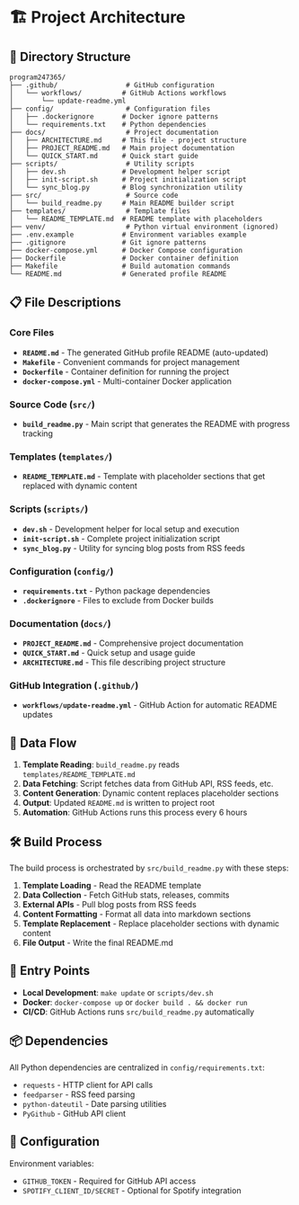 # 🏗️ Project Architecture

## 📁 Directory Structure

```
program247365/
├── .github/                 # GitHub configuration
│   └── workflows/          # GitHub Actions workflows
│       └── update-readme.yml
├── config/                  # Configuration files
│   ├── .dockerignore       # Docker ignore patterns
│   └── requirements.txt    # Python dependencies
├── docs/                    # Project documentation
│   ├── ARCHITECTURE.md     # This file - project structure
│   ├── PROJECT_README.md   # Main project documentation
│   └── QUICK_START.md      # Quick start guide
├── scripts/                 # Utility scripts
│   ├── dev.sh              # Development helper script
│   ├── init-script.sh      # Project initialization script
│   └── sync_blog.py        # Blog synchronization utility
├── src/                     # Source code
│   └── build_readme.py     # Main README builder script
├── templates/               # Template files
│   └── README_TEMPLATE.md  # README template with placeholders
├── venv/                    # Python virtual environment (ignored)
├── .env.example            # Environment variables example
├── .gitignore              # Git ignore patterns
├── docker-compose.yml      # Docker Compose configuration
├── Dockerfile              # Docker container definition
├── Makefile                # Build automation commands
└── README.md               # Generated profile README
```

## 📋 File Descriptions

### Core Files
- **`README.md`** - The generated GitHub profile README (auto-updated)
- **`Makefile`** - Convenient commands for project management
- **`Dockerfile`** - Container definition for running the project
- **`docker-compose.yml`** - Multi-container Docker application

### Source Code (`src/`)
- **`build_readme.py`** - Main script that generates the README with progress tracking

### Templates (`templates/`)
- **`README_TEMPLATE.md`** - Template with placeholder sections that get replaced with dynamic content

### Scripts (`scripts/`)
- **`dev.sh`** - Development helper for local setup and execution
- **`init-script.sh`** - Complete project initialization script
- **`sync_blog.py`** - Utility for syncing blog posts from RSS feeds

### Configuration (`config/`)
- **`requirements.txt`** - Python package dependencies
- **`.dockerignore`** - Files to exclude from Docker builds

### Documentation (`docs/`)
- **`PROJECT_README.md`** - Comprehensive project documentation
- **`QUICK_START.md`** - Quick setup and usage guide
- **`ARCHITECTURE.md`** - This file describing project structure

### GitHub Integration (`.github/`)
- **`workflows/update-readme.yml`** - GitHub Action for automatic README updates

## 🔄 Data Flow

1. **Template Reading**: `build_readme.py` reads `templates/README_TEMPLATE.md`
2. **Data Fetching**: Script fetches data from GitHub API, RSS feeds, etc.
3. **Content Generation**: Dynamic content replaces placeholder sections
4. **Output**: Updated `README.md` is written to project root
5. **Automation**: GitHub Actions runs this process every 6 hours

## 🛠️ Build Process

The build process is orchestrated by `src/build_readme.py` with these steps:

1. **Template Loading** - Read the README template
2. **Data Collection** - Fetch GitHub stats, releases, commits
3. **External APIs** - Pull blog posts from RSS feeds
4. **Content Formatting** - Format all data into markdown sections
5. **Template Replacement** - Replace placeholder sections with dynamic content
6. **File Output** - Write the final README.md

## 🎯 Entry Points

- **Local Development**: `make update` or `scripts/dev.sh`
- **Docker**: `docker-compose up` or `docker build . && docker run`
- **CI/CD**: GitHub Actions runs `src/build_readme.py` automatically

## 📦 Dependencies

All Python dependencies are centralized in `config/requirements.txt`:
- `requests` - HTTP client for API calls
- `feedparser` - RSS feed parsing
- `python-dateutil` - Date parsing utilities
- `PyGithub` - GitHub API client

## 🔧 Configuration

Environment variables:
- `GITHUB_TOKEN` - Required for GitHub API access
- `SPOTIFY_CLIENT_ID/SECRET` - Optional for Spotify integration
